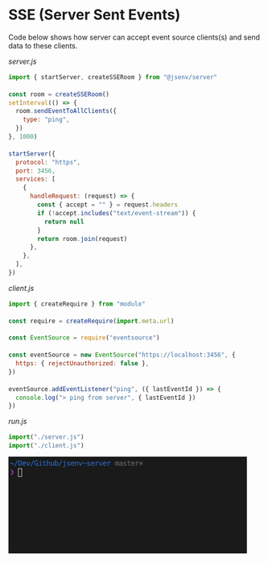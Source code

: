 # SSE (Server Sent Events)

Code below shows how server can accept event source clients(s) and send data to these clients.

_server.js_

```js
import { startServer, createSSERoom } from "@jsenv/server"

const room = createSSERoom()
setInterval(() => {
  room.sendEventToAllClients({
    type: "ping",
  })
}, 1000)

startServer({
  protocol: "https",
  port: 3456,
  services: [
    {
      handleRequest: (request) => {
        const { accept = "" } = request.headers
        if (!accept.includes("text/event-stream")) {
          return null
        }
        return room.join(request)
      },
    },
  ],
})
```

_client.js_

```js
import { createRequire } from "module"

const require = createRequire(import.meta.url)

const EventSource = require("eventsource")

const eventSource = new EventSource("https://localhost:3456", {
  https: { rejectUnauthorized: false },
})

eventSource.addEventListener("ping", ({ lastEventId }) => {
  console.log("> ping from server", { lastEventId })
})
```

_run.js_

```js
import("./server.js")
import("./client.js")
```

![Screencast of server sent events execution in a terminal](./screenshots/sse-screencast.gif)
